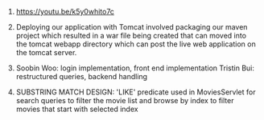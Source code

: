 1. https://youtu.be/k5y0whito7c

3. Deploying our application with Tomcat involved packaging our maven project
which resulted in a war file being created that can moved into the tomcat
webapp directory which can post the live web application on the tomcat
server.

3. Soobin Woo: login implementation, front end implementation
Tristin Bui: restructured queries, backend handling

4. SUBSTRING MATCH DESIGN: 'LIKE' predicate used in MoviesServlet for search queries to filter the movie list and browse by index to filter movies that start with selected index
